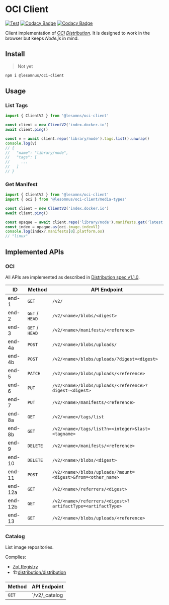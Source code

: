 # OCI Client

[![Test](https://github.com/lesomnus/oci-client/actions/workflows/test.yaml/badge.svg)](https://github.com/lesomnus/oci-client/actions/workflows/test.yaml)
[![Codacy Badge](https://app.codacy.com/project/badge/Grade/d8725577ee654965877ee0be066e7c06)](https://app.codacy.com/gh/lesomnus/oci-client/dashboard?utm_source=gh&utm_medium=referral&utm_content=&utm_campaign=Badge_grade)
[![Codacy Badge](https://app.codacy.com/project/badge/Coverage/d8725577ee654965877ee0be066e7c06)](https://app.codacy.com/gh/lesomnus/oci-client/dashboard?utm_source=gh&utm_medium=referral&utm_content=&utm_campaign=Badge_coverage)

Client implementation of [*OCI*](https://opencontainers.org/) [*Distribution*](https://github.com/opencontainers/distribution-spec).
It is designed to work in the browser but keeps *Node.js* in mind.

## Install
> Not yet
```bash
npm i @lesomnus/oci-client
```



## Usage

### List Tags
```ts
import { ClientV2 } from '@lesomns/oci-client'

const client = new ClientV2('index.docker.io')
await client.ping()

const v = await client.repo('library/node').tags.list().unwrap()
console.log(v)
// {
//   "name": "library/node",
//   "tags": [
//     ...
//   ]
// }
```

### Get Manifest
```ts
import { ClientV2 } from '@lesomns/oci-client'
import { oci } from '@lesomnus/oci-client/media-types'

const client = new ClientV2('index.docker.io')
await client.ping()

const opaque = await client.repo('library/node').manifests.get('latest').unwrap()
const index = opaque.as(oci.image.indexV1)
console.log(index?.manifests[0].platform.os)
// "linux"
```



## Implemented APIs

### OCI

All APIs are implemented as described in [Distribution spec v1.1.0](https://github.com/opencontainers/distribution-spec/blob/0f98d91a0afe7ed3ab0f29349beed2bb4ba1507d/spec.md).

| ID      | Method         | API Endpoint                                                 |
| ------- | -------------- | ------------------------------------------------------------ |
| end-1   | `GET`          | `/v2/`                                                       |
| end-2   | `GET` / `HEAD` | `/v2/<name>/blobs/<digest>`                                  |
| end-3   | `GET` / `HEAD` | `/v2/<name>/manifests/<reference>`                           |
| end-4a  | `POST`         | `/v2/<name>/blobs/uploads/`                                  |
| end-4b  | `POST`         | `/v2/<name>/blobs/uploads/?digest=<digest>`                  |
| end-5   | `PATCH`        | `/v2/<name>/blobs/uploads/<reference>`                       |
| end-6   | `PUT`          | `/v2/<name>/blobs/uploads/<reference>?digest=<digest>`       |
| end-7   | `PUT`          | `/v2/<name>/manifests/<reference>`                           |
| end-8a  | `GET`          | `/v2/<name>/tags/list`                                       |
| end-8b  | `GET`          | `/v2/<name>/tags/list?n=<integer>&last=<tagname>`            |
| end-9   | `DELETE`       | `/v2/<name>/manifests/<reference>`                           |
| end-10  | `DELETE`       | `/v2/<name>/blobs/<digest>`                                  |
| end-11  | `POST`         | `/v2/<name>/blobs/uploads/?mount=<digest>&from=<other_name>` |
| end-12a | `GET`          | `/v2/<name>/referrers/<digest>`                              |
| end-12b | `GET`          | `/v2/<name>/referrers/<digest>?artifactType=<artifactType>`  |
| end-13  | `GET`          | `/v2/<name>/blobs/uploads/<reference>`                       |

### Catalog

List image repositories.

Complies:
- [Zot Registry](https://zotregistry.dev/v2.1.0/developer-guide/api-reference/#get-v2_catalog)
- 🏗️[distribution/distribution](https://github.com/distribution/distribution/blob/4772604ae973031ab32dd9805a4bccf61d94909f/docs/spec/api.md#listing-repositories)

| Method | API Endpoint  |
| ------ | ------------- |
| `GET`  | `/v2/_catalog |
